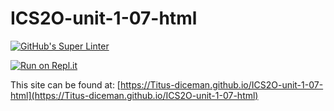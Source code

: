 # ICS2O-unit-1-07-html

[![GitHub's Super Linter](https://github.com/Titus-diceman/ICS2O-unit-1-07-html/workflows/GitHub's%20Super%20Linter/badge.svg)](https://github.com/Titus-diceman/ICS2O-unit-1-07-html/actions)

[![Run on Repl.it](https://repl.it/badge/github/Titus-diceman/ICS2O-unit-1-07-html)](https://repl.it/github/Titus-diceman/ICS2O-unit-1-07-html)

This site can be found at: [https://Titus-diceman.github.io/ICS2O-unit-1-07-html](https://Titus-diceman.github.io/ICS2O-unit-1-07-html)
